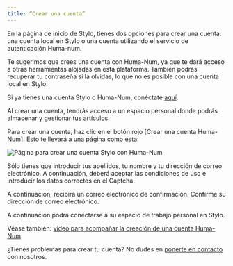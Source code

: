 ```yaml
---
title: “Crear una cuenta”
---
```


En la página de inicio de Stylo, tienes dos opciones para crear una cuenta: una cuenta local en Stylo o una cuenta utilizando el servicio de autenticación Huma-num.

Te sugerimos que crees una cuenta con Huma-Num, ya que te dará acceso a otras herramientas alojadas en esta plataforma. También podrás recuperar tu contraseña si la olvidas, lo que no es posible con una cuenta local en Stylo.

Si ya tienes una cuenta Stylo o Huma-Num, conéctate [aquí](https://stylo.huma-num.fr/).

Al crear una cuenta, tendrás acceso a un espacio personal donde podrás almacenar y gestionar tus artículos. 

Para crear una cuenta, haz clic en el botón rojo [Crear una cuenta Huma-Num]. Esto te llevará a una página como ésta: 

![Página para crear una cuenta Stylo con Huma-Num](/uploads/images/refonte_doc/Huma-Num.png)

Sólo tienes que introducir tus apellidos, tu nombre y tu dirección de correo electrónico. A continuación, deberá aceptar las condiciones de uso e introducir los datos correctos en el Captcha. 

A continuación, recibirá un correo electrónico de confirmación. Confirme su dirección de correo electrónico.

A continuación podrá conectarse a su espacio de trabajo personal en Stylo.

Véase también: [vídeo para acompañar la creación de una cuenta Huma-Num](/es/escenarios_uso/cuenta-humanum)

¿Tienes problemas para crear tu cuenta? No dudes en [ponerte en contacto](/es/contacts.md) con nosotros.
